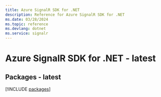 ```yaml
---
title: Azure SignalR SDK for .NET
description: Reference for Azure SignalR SDK for .NET
ms.date: 03/28/2024
ms.topic: reference
ms.devlang: dotnet
ms.service: signalr
---
```

# Azure SignalR SDK for .NET - latest
## Packages - latest
[!INCLUDE [packages](signalr-index.md)]